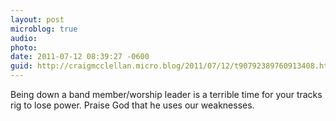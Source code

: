 ```yaml
---
layout: post
microblog: true
audio: 
photo: 
date: 2011-07-12 08:39:27 -0600
guid: http://craigmcclellan.micro.blog/2011/07/12/t90792389760913408.html
---
```

Being down a band member/worship leader is a terrible time for your tracks rig to lose power. Praise God that he uses our weaknesses.
